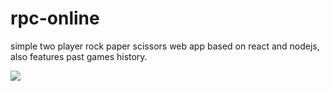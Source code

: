 # rpc-online
simple two player rock paper scissors web app based on react and nodejs, also features past games history.

<img src="![alt text](image.png)" width=200/>
